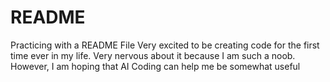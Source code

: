 # README
Practicing with a README File
Very excited to be creating code for the first time ever in my life. Very nervous about it because I am such a noob. However, I am hoping that AI Coding can help me be somewhat useful

